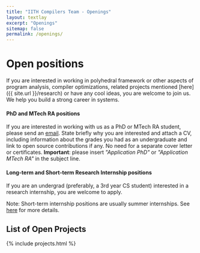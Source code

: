 ```yaml
---
title: "IITH Compilers Team - Openings"
layout: textlay
excerpt: "Openings"
sitemap: false
permalink: /openings/
---
```


# Open positions

If you are interested in working in polyhedral framework or other aspects of program analysis, compiler optimizations, related projects mentioned [here]({{ site.url }}/research) or have any cool ideas, you are welcome to join us. We help you build a strong career in systems. 

#### PhD and MTech RA positions
If you are interested in working with us as a PhD or MTech RA student, please send an [email](mailto:ramakrishna@cse.iith.ac.in). State briefly why you are interested and attach a CV, including information about the grades you had as an undergraduate and link to open source contributions if any. No need for a separate cover letter or certificates. **Important**: please insert _"Application PhD"_ or _"Application MTech RA"_ in the subject line.

#### Long-term and Short-term Research Internship positions
If you are an undergrad (preferably, a 3rd year CS student) interested in a research internship, you are welcome to apply. 

Note: Short-term internship positions are usually summer internships. See [here](https://cse.iith.ac.in/admissions/internships.html) for more details.

<!-- <figure>
<img src="{{ site.url }}{{ site.baseurl }}/images/picpic/groupPic-1.jpg" width="95%">
</figure>  -->

## List of Open Projects
<!-- <iframe src="https://docs.google.com/document/d/e/2PACX-1vR9uSQTlAG-Mb5bkHfmUh84tAZA1o82WjLyBinTXd7MLHsqCv1UWoJVSocfvfzUgONf2sWiojChLmIM/pub?embedded=true" width="100%" height=1000></iframe> -->
{% include projects.html %}